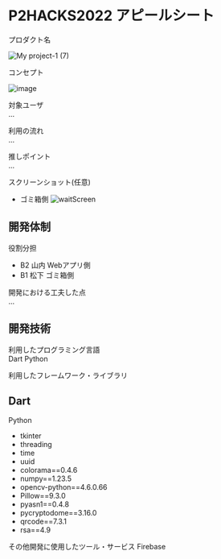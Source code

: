 # P2HACKS2022 アピールシート 

プロダクト名  

![My project-1 (7)](https://user-images.githubusercontent.com/105771941/208232796-b9c8f3aa-1b01-4f6b-9d6a-f6d0d4969010.png)

コンセプト  

![image](https://user-images.githubusercontent.com/105771941/208232588-fbce0a72-b97b-48bb-86f6-64c796a250d0.png)


対象ユーザ  
...  

利用の流れ  
...  

推しポイント  
...  

スクリーンショット(任意)  

- ゴミ箱側
![waitScreen](https://user-images.githubusercontent.com/105771941/208229215-4d56b64d-2420-4580-a357-eb77aa5080db.png)

## 開発体制  

役割分担  
- B2 山内 Webアプリ側
- B1 松下 ゴミ箱側

開発における工夫した点  
...  

## 開発技術 

利用したプログラミング言語  
Dart
Python

利用したフレームワーク・ライブラリ  

Dart
- 

Python

- tkinter
- threading
- time
- uuid
- colorama==0.4.6
- numpy==1.23.5
- opencv-python==4.6.0.66
- Pillow==9.3.0
- pyasn1==0.4.8
- pycryptodome==3.16.0
- qrcode==7.3.1
- rsa==4.9

その他開発に使用したツール・サービス
Firebase
